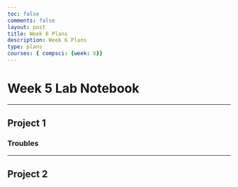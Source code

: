 ```yaml
---
toc: false
comments: false
layout: post
title: Week 6 Plans
description: Week 6 Plans
type: plans
courses: { compsci: {week: 6}}
---
```


# Week 5 Lab Notebook

---

## Project 1


### Troubles

---

## Project 2
